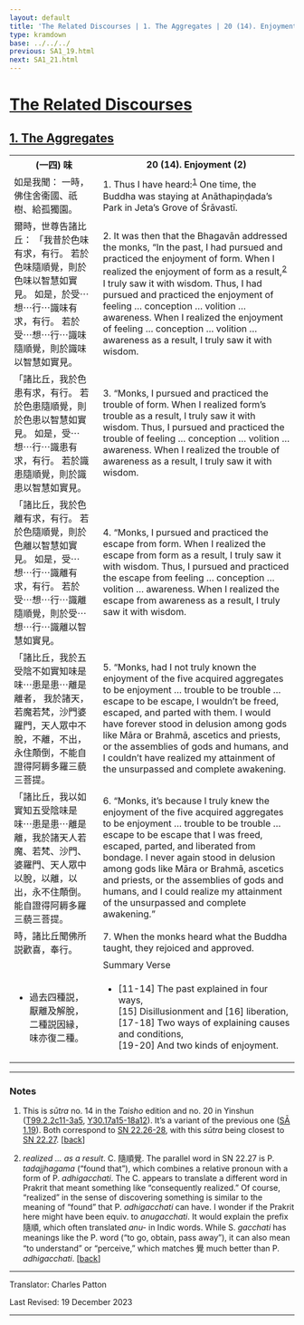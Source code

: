 ```yaml
---
layout: default
title: 'The Related Discourses | 1. The Aggregates | 20 (14). Enjoyment (2)'
type: kramdown
base: ../../../
previous: SA1_19.html
next: SA1_21.html
---
```


<h1><a href='../index.html'>The Related Discourses</a></h1>
<h2><a href='index.html'>1. The Aggregates</a></h2>

<table class="trans">
  <th class='ch'>(一四) 味</th>
  <th class='en'>20 (14). Enjoyment (2)</th>
  <tr>
    <td class='ch' title='t99.2.2c11'>如是我聞： 一時，佛住舍衞國、祇樹、給孤獨園。</td>
    <td id='p1'>1. Thus I have heard:<sup id="ref1"><a href="#n1">1</a></sup> One time, the Buddha was staying at Anāthapiṇḍada’s Park in Jeta’s Grove of Śrāvastī.</td>
  </tr>
  <tr>
    <td class='ch' title='t99.2.2c12'>爾時，世尊告諸比丘： 「我昔於色味有求，有行。 若於色味隨順覺，則於色味以智慧如實見。 如是，於受⋯想⋯行⋯識味有求，有行。 若於受⋯想⋯行⋯識味隨順覺，則於識味以智慧如實見。</td>
    <td id='p2'>2. It was then that the Bhagavān addressed the monks, “In the past, I had pursued and practiced the enjoyment of form. When I realized the enjoyment of form as a result,<sup id="ref2"><a href="#n2">2</a></sup> I truly saw it with wisdom. Thus, I had pursued and practiced the enjoyment of feeling … conception … volition … awareness. When I realized the enjoyment of feeling … conception … volition … awareness as a result, I truly saw it with wisdom.</td>
  </tr>
  <tr>
    <td class='ch' title='t99.2.2c16'>「諸比丘，我於色患有求，有行。 若於色患隨順覺，則於色患以智慧如實見。 如是，受⋯想⋯行⋯識患有求，有行。 若於識患隨順覺，則於識患以智慧如實見。</td>
    <td id='p3'>3. “Monks, I pursued and practiced the trouble of form. When I realized form’s trouble as a result, I truly saw it with wisdom. Thus, I pursued and practiced the trouble of feeling … conception … volition … awareness. When I realized the trouble of awareness as a result, I truly saw it with wisdom.</td>
  </tr>
  <tr>
    <td class='ch' title='t99.2.2c19'>「諸比丘，我於色離有求，有行。 若於色隨順覺，則於色離以智慧如實見。 如是，受⋯想⋯行⋯識離有求，有行。 若於受⋯想⋯行⋯識離隨順覺，則於受⋯想⋯行⋯識離以智慧如實見。</td>
    <td id='p4'>4. “Monks, I pursued and practiced the escape from form. When I realized the escape from form as a result, I truly saw it with wisdom. Thus, I pursued and practiced the escape from feeling … conception … volition … awareness. When I realized the escape from awareness as a result, I truly saw it with wisdom.</td>
  </tr>
  <tr>
    <td class='ch' title='t99.2.2c23'>「諸比丘，我於五受陰不如實知味是味⋯患是患⋯離是離者， 我於諸天，若魔若梵，沙門婆羅門，天人眾中不脫，不離，不出，永住顛倒，不能自證得阿耨多羅三藐三菩提。</td>
    <td id='p5'>5. “Monks, had I not truly known the enjoyment of the five acquired aggregates to be enjoyment … trouble to be trouble … escape to be escape, I wouldn’t be freed, escaped, and parted with them. I would have forever stood in delusion among gods like Māra or Brahmā,  ascetics and priests, or the assemblies of gods and humans, and I couldn’t have realized my attainment of the unsurpassed and complete awakening.</td>
  </tr>
  <tr>
    <td class='ch' title='t99.2.2c27'>「諸比丘，我以如實知五受陰味是味⋯患是患⋯離是離，我於諸天人若魔、若梵、沙門、婆羅門、天人眾中以脫，以離，以出，永不住顛倒。 能自證得阿耨多羅三藐三菩提。</td>
    <td id='p6'>6. “Monks, it’s because I truly knew the enjoyment of the five acquired aggregates to be enjoyment … trouble to be trouble … escape to be escape that I was freed, escaped, parted, and liberated from bondage. I never again stood in delusion among gods like Māra or Brahmā, ascetics and priests, or the assemblies of gods and humans, and I could realize my attainment of the unsurpassed and complete awakening.”</td>
  </tr>
  <tr>
    <td class='ch' title='t99.2.3a2'>時，諸比丘聞佛所説歡喜，奉行。</td>
    <td id='p7'>7. When the monks heard what the Buddha taught, they rejoiced and approved.</td>
  </tr>
<tr>
  <td class='ch' title='t99.2.3a4'></td>
  <td class='subheading'>Summary Verse</td>
</tr>
<tr>
  <td title='t99.2.3a4'><ul class='verse'>
    <li class='ch'>過去四種説，<br/>
    厭離及解脫，<br/>
    二種説因縁，<br/>
    味亦復二種。</li>
  </ul></td>
  <td><ul class='verse'>
    <li>[11-14] The past explained in four ways,<br/>
    [15] Disillusionment and [16] liberation,<br/>
    [17-18] Two ways of explaining causes and conditions,<br/>
    [19-20] And two kinds of enjoyment.</li>
  </ul></td>
</tr>
</table>

<hr/>

<h3 id="notes">Notes</h3>

<ol class="notes-list">
<li id="n1"><p>This is <em>sūtra</em> no. 14 in the <cite>Taisho</cite> edition and no. 20 in Yinshun (<a href="https://cbetaonline.dila.edu.tw/zh/T02n0099_p0002c11" target="_blank">T99.2.2c11-3a5</a>, <a href="https://cbetaonline.dila.edu.tw/zh/Y30n0030_p0017a15" target="_blank">Y30.17a15-18a12</a>). It’s a variant of the previous one (<a href="SA1_19.html" target="_blank">SĀ 1.19</a>). Both correspond to <a href="https://suttacentral.net/sn22.26" target="_blank">SN 22.26-28</a>, with this <em>sūtra</em> being closest to <a href="https://suttacentral.net/sn22.27" target="_blank">SN 22.27</a>. [<a href="#ref1">back</a>]</p></li>
<li id="n2"><p><em>realized … as a result</em>. C. <span class="ch">隨順覺</span>. The parallel word in SN 22.27 is P. <em>tadajjhagama</em> (“found that”), which combines a relative pronoun with a form of P. <em>adhigacchati</em>. The C. appears to translate a different word in Prakrit that meant something like “consequently realized.” Of course, “realized” in the sense of discovering something is similar to the meaning of “found” that P. <em>adhigacchati</em> can have. I wonder if the Prakrit here might have been equiv. to <em>anugacchati</em>. It would explain the prefix <span class="ch">隨順</span>, which often translated <em>anu-</em> in Indic words. While S. <em>gacchati</em> has meanings like the P. word (“to go, obtain, pass away”), it can also mean “to understand” or “perceive,” which matches <span class="ch">覺</span> much better than P. <em>adhigacchati</em>. [<a href="#ref2">back</a>]</p></li>
</ol>
<hr/>

<p class="translator">Translator: Charles Patton</p>
<p class='revised'>Last Revised: 19 December 2023</p>

<hr/>